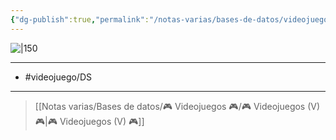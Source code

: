 ```yaml
---
{"dg-publish":true,"permalink":"/notas-varias/bases-de-datos/videojuegos/v-inazuma-eleven-2-ventisca-eterna/"}
---
```



![|150](https://images.igdb.com/igdb/image/upload/t_cover_big/co407n.jpg)

---

- #videojuego/DS

---

> [[Notas varias/Bases de datos/🎮 Videojuegos 🎮/🎮 Videojuegos (V) 🎮\|🎮 Videojuegos (V) 🎮]]